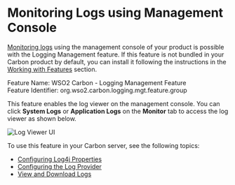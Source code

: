 # Monitoring Logs using Management Console

[Monitoring logs](../../administer/monitoring-logs-using-management-console) using the management console of
your product is possible with the Logging Management feature. If this
feature is not bundled in your Carbon product by default, you can
install it following the instructions in the [Working with
Features](../../administer/working-with-features) section.

Feature Name: WSO2 Carbon - Logging Management Feature  
Feature Identifier: org.wso2.carbon.logging.mgt.feature.group

This feature enables the log viewer on the management console. You can
click **System Logs** or **Application Logs** on the **Monitor** tab to
access the log viewer as shown below.

![Log Viewer UI](../assets/img/53125396/53287283.png "Log Viewer UI")

To use this feature in your Carbon server, see the following topics:  

-   [Configuring Log4j Properties](Configuring-Log4j-Properties)
-   [Configuring the Log Provider](Configuring-the-Log-Provider)
-   [View and Download Logs](../../administer/view-and-download-logs)
